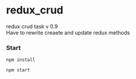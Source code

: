 # redux_crud

redux crud task v 0.9 <br/>
Have to rewrite creaete and update redux methods

### Start
<code>npm install</code>

<code>npm start</code>

